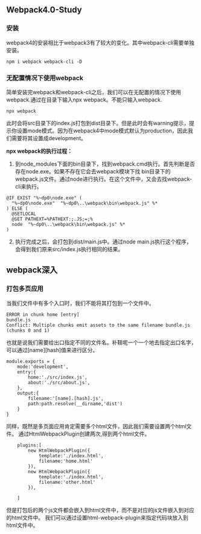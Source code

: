 ## Webpack4.0-Study

### 安装
webpack4的安装相比于webpack3有了较大的变化。其中webpack-cli需要单独安装。
```
npm i webpack webpack-cli -D
```

### 无配置情况下使用webpack
简单安装完webpack和webpack-cli之后，我们可以在无配置的情况下使用webpack.通过在目录下输入npx webpack。不能只输入webpack.
```
npx webpack
```
此时会将src目录下的index.js打包到dist目录下。但是此时会有warning提示，提示你设置mode模式。因为在webpack4中mode模式默认为production，因此我们需要将其设置成development。

**npx webpack的执行过程：** 
1. 到node_modules下面的bin目录下，找到webpack.cmd执行。首先判断是否存在node.exe。如果不存在它会去webpack模块下找
bin目录下的webpack.js文件。通过node进行执行。在这个文件中，又会去找webpack-cli来执行。
```
@IF EXIST "%~dp0\node.exe" (
  "%~dp0\node.exe"  "%~dp0\..\webpack\bin\webpack.js" %*
) ELSE (
  @SETLOCAL
  @SET PATHEXT=%PATHEXT:;.JS;=;%
  node  "%~dp0\..\webpack\bin\webpack.js" %*
)

```
2. 执行完成之后，会打包到dist/main.js中。通过node main.js执行这个程序，会得到我们原来src/index.js执行相同的结果。


## webpack深入

### 打包多页应用
当我们文件中有多个入口时，我们不能将其打包到一个文件中。
```
ERROR in chunk home [entry]
bundle.js
Conflict: Multiple chunks emit assets to the same filename bundle.js (chunks 0 and 1)
```
也就是说我们需要给出口指定不同的文件名。补鞥呢一个一个地去指定出口名字，可以通过[name][hash]值来进行区分。
```
module.exports = {
    mode:'development',
    entry:{
        home:'./src/index.js',
        about:'./src/about.js',
    },
    output:{
        filename:'[name].[hash].js',
        path:path.resolve(__dirname,'dist')
    }
}
```
同样，既然是多页面应用肯定需要多个html文件，因此我们需要设置两个html文件。
通过HtmlWebpackPlugin创建两次,得到两个html文件。
```
    plugins:[
        new HtmlWebpackPlugin({
            template:'./index.html',
            filename:'home.html'
        }),
        new HtmlWebpackPlugin({
            template:'./index.html',
            filename:'other.html'
        }),

    ]
```
但是打包后的两个js文件都会嵌入到html文件中，而不是对应的js文件嵌入到对应的html文件中。
我们可以通过设置html-webpack-plugin来指定代码块放入到html文件中。
